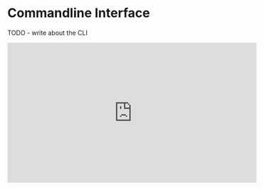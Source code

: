 # Commandline Interface

TODO - write about the CLI

<iframe width="560" height="315" src="https://www.youtube.com/embed/7Uad_250YuI?si=QyC08AOvHp2IMg9S" title="YouTube video player" frameborder="0" allow="accelerometer; autoplay; clipboard-write; encrypted-media; gyroscope; picture-in-picture; web-share" referrerpolicy="strict-origin-when-cross-origin" allowfullscreen></iframe>